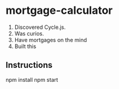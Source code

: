 # mortgage-calculator

1. Discovered Cycle.js.
1. Was curios. 
1. Have mortgages on the mind
1. Built this

## Instructions
  
  npm install
  npm start
